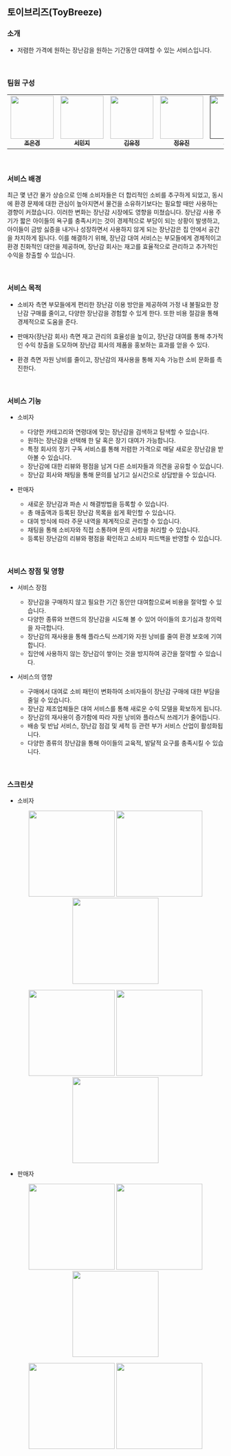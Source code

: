 ## 토이브리즈(ToyBreeze)

### 소개
- 저렴한 가격에 원하는 장난감을 원하는 기간동안 대여할 수 있는 서비스입니다. 

<br>

### 팀원 구성
<table>
  <tbody>
    <tr>
      <td align="center"><a href="https://github.com/eungyeong12"><img src="https://avatars.githubusercontent.com/u/108224432?v=4" width="100px;" alt=""/><br /><sub><b>조은경 </b></sub></a><br /></td>
      <td align="center"><a href="https://github.com/MinjiSeo16"><img src="https://avatars.githubusercontent.com/u/151079127?v=4" width="100px;" alt=""/><br /><sub><b>서민지 </b></sub></a><br /></td>
      <td align="center"><a href="https://github.com/kyjlab"><img src="https://avatars.githubusercontent.com/u/172115050?v=4" width="100px;" alt=""/><br /><sub><b>김유정 </b></sub></a><br /></td>
      <td align="center"><a href="https://github.com/JeongYuu"><img src="https://avatars.githubusercontent.com/u/86427017?v=4" width="100px;" alt=""/><br /><sub><b>정유진 </b></sub></a><br /></td>
      <td align="center"><a href=""><img src="https://github.com/kyjlab" width="100px;" alt=""/><br /><sub><b>우상은 </b></sub></a><br /></td>
    </tr>
  </tbody>
</table>

<br>

### 서비스 배경
최근 몇 년간 물가 상승으로 인해 소비자들은 더 합리적인 소비를 추구하게 되었고, 동시에 환경 문제에 대한 관심이 높아지면서 물건을 소유하기보다는 필요할 때만 사용하는 경향이 커졌습니다. 이러한 변화는 장난감 시장에도 영향을 미쳤습니다. 장난감 사용 주기가 짧은 아이들의 욕구를 충족시키는 것이 경제적으로 부담이 되는 상황이 발생하고, 아이들이 금방 싫증을 내거나 성장하면서 사용하지 않게 되는 장난감은 집 안에서 공간을 차지하게 됩니다. 이를 해결하기 위해, 장난감 대여 서비스는 부모들에게 경제적이고 환경 친화적인 대안을 제공하며, 장난감 회사는 재고를 효율적으로 관리하고 추가적인 수익을 창출할 수 있습니다.

<br>

### 서비스 목적
- 소비자 측면
  부모들에게 편리한 장난감 이용 방안을 제공하여 가정 내 불필요한 장난감 구매를 줄이고, 다양한 장난감을 경험할 수 있게 한다. 또한 비용 절감을 통해 경제적으로 도움을 준다.

- 판매자(장난감 회사) 측면
  재고 관리의 효율성을 높이고, 장난감 대여를 통해 추가적인 수익 창출을 도모하며 장난감 회사의 제품을 홍보하는 효과를 얻을 수 있다. 

- 환경 측면
  자원 낭비를 줄이고, 장난감의 재사용을 통해 지속 가능한 소비 문화를 촉진한다.

<br>

### 서비스 기능

- 소비자 
    - 다양한 카테고리와 연령대에 맞는 장난감을 검색하고 탐색할 수 있습니다.
    - 원하는 장난감을 선택해 한 달 혹은 장기 대여가 가능합니다.
    - 특정 회사의 정기 구독 서비스를 통해 저렴한 가격으로 매달 새로운 장난감을 받아볼 수 있습니다.
    - 장난감에 대한 리뷰와 평점을 남겨 다른 소비자들과 의견을 공유할 수 있습니다.
    - 장난감 회사와 채팅을 통해 문의를 남기고 실시간으로 상담받을 수 있습니다.
    
- 판매자
    - 새로운 장난감과 파손 시 해결방법을 등록할 수 있습니다. 
    - 총 매출액과 등록된 장난감 목록을 쉽게 확인할 수 있습니다. 
    - 대여 방식에 따라 주문 내역을 체계적으로 관리할 수 있습니다. 
    - 채팅을 통해 소비자와 직접 소통하며 문의 사항을 처리할 수 있습니다. 
    - 등록된 장난감의 리뷰와 평점을 확인하고 소비자 피드백을 반영할 수 있습니다.

<br>

### 서비스 장점 및 영향

- 서비스 장점
    - 장난감을 구매하지 않고 필요한 기간 동안만 대여함으로써 비용을 절약할 수 있습니다.
    - 다양한 종류와 브랜드의 장난감을 시도해 볼 수 있어 아이들의 호기심과 창의력을 자극합니다.
    - 장난감의 재사용을 통해 플라스틱 쓰레기와 자원 낭비를 줄여 환경 보호에 기여합니다.
    - 집안에 사용하지 않는 장난감이 쌓이는 것을 방지하여 공간을 절약할 수 있습니다.

- 서비스의 영향
    - 구매에서 대여로 소비 패턴이 변화하여 소비자들이 장난감 구매에 대한 부담을 줄일 수 있습니다.
    - 장난감 제조업체들은 대여 서비스를 통해 새로운 수익 모델을 확보하게 됩니다.
    - 장난감의 재사용이 증가함에 따라 자원 낭비와 플라스틱 쓰레기가 줄어듭니다.
    - 배송 및 반납 서비스, 장난감 점검 및 세척 등 관련 부가 서비스 산업이 활성화됩니다.
    - 다양한 종류의 장난감을 통해 아이들의 교육적, 발달적 요구를 충족시킬 수 있습니다.

<br>

### 스크린샷

- 소비자

<p align="center">
  <img src="https://github.com/user-attachments/assets/4fc9907a-4c2c-46ff-935d-e013834fe635" width="200"/>
  <img src="https://github.com/user-attachments/assets/e0b1a2bc-553e-4968-83be-ee8e80e2f01e" width="200"/>
  <img src="https://github.com/user-attachments/assets/bd7b48b5-add2-45ab-890d-7910e2a7b7f3" width="200"/>
</p>
<p align="center">
  <img src="https://github.com/user-attachments/assets/e2b6c3a8-1e01-4e9e-aec1-500440f5b672" width="200"/>
  <img src="https://github.com/user-attachments/assets/3b1de523-6a65-4b02-8aaa-932893c50a9c" width="200"/>
  <img src="https://github.com/user-attachments/assets/3029d6ec-c250-4e66-aa61-b67ed5aefaeb" width="200"/>
</p>

- 판매자
<p align="center">
  <img src="https://github.com/user-attachments/assets/5873cf4c-d3bb-43c5-b8be-fc8d9ad5a64e" width="200"/>
  <img src="https://github.com/user-attachments/assets/79b0b460-05de-44e2-a950-17a1d9dd82a8" width="200"/>
  <img src="https://github.com/user-attachments/assets/b9056703-1c83-479d-be53-9613dd95e99f" width="200"/>
</p>
<p align="center">
  <img src="https://github.com/user-attachments/assets/68818261-418d-4d21-a9fa-9adcb7686daa" width="200"/>
  <img src="https://github.com/user-attachments/assets/1f917dfd-f396-4933-95df-0dade0bea991" width="200"/>
</p>
